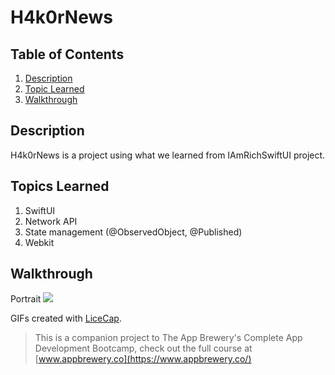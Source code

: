 # H4k0rNews

## Table of Contents
1. [Description](#Description)
2. [Topic Learned](#Topics-Learned)
3. [Walkthrough](#Walkthrough)

## Description
H4k0rNews is a project using what we learned from IAmRichSwiftUI project. 

## Topics Learned
1. SwiftUI
2. Network API
3. State management (@ObservedObject, @Published)
4. Webkit

## Walkthrough

Portrait
![](Documentation/H4korNews.gif) 

GIFs created with [LiceCap](http://www.cockos.com/licecap/).

>This is a companion project to The App Brewery's Complete App Development Bootcamp, check out the full course at [www.appbrewery.co](https://www.appbrewery.co/)
